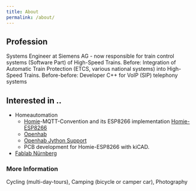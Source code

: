 ```yaml
---
title: About
permalink: /about/
---
```


## Profession
Systems Engineer at Siemens AG - now responsible for train control systems (Software Part) of High-Speed Trains.
Before: Integration of Automatic Train Protection (ETCS, various national systems) into High-Speed Trains.
Before-before: Developer C++ for VoIP (SIP) telephony systems 

## Interested in ..

* Homeautomation
  * [Homie](https://github.com/marvinroger/homie)-MQTT-Convention and its ESP8266 implementation [Homie-ESP8266](https://github.com/marvinroger/homie-esp8266)
  * [Openhab](https://www.openhab.org/)
  * [Openhab Jython Support](https://github.com/steve-bate/openhab2-jython)
  * PCB development for Homie-ESP8266 with kiCAD.
* [Fablab Nürnberg](fablab-nuernberg.de)

### More Information

Cycling (multi-day-tours), Camping (bicycle or camper car), Photography

